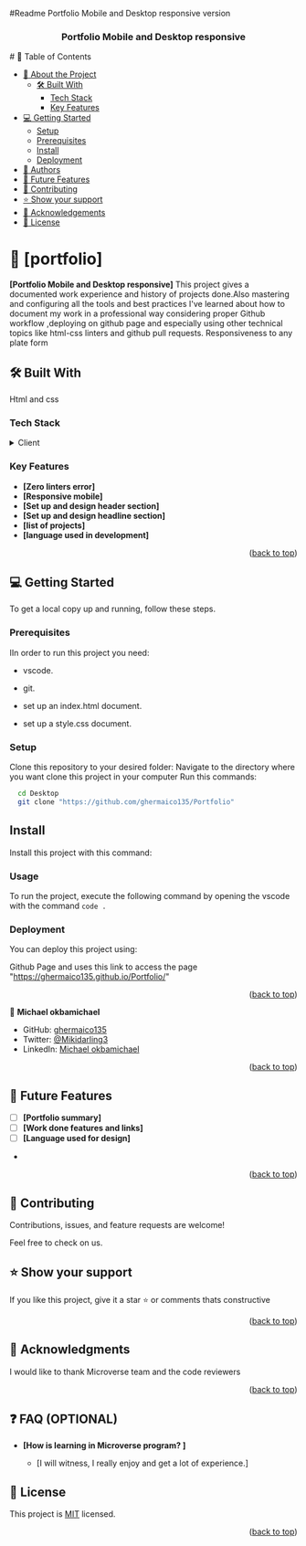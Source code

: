 <!-- @format -->

#Readme Portfolio Mobile and Desktop responsive version

  <div align="center">

  <h3><b>Portfolio Mobile and Desktop responsive</b></h3>

</div>
<!-- TABLE OF CONTENTS -->
# 📗 Table of Contents

- [📖 About the Project](#about-project)
  - [🛠 Built With](#built-with)
    - [Tech Stack](#tech-stack)
    - [Key Features](#key-features)
- [💻 Getting Started](#getting-started)
  - [Setup](#setup)
  - [Prerequisites](#prerequisites)
  - [Install](#install)
  - [Deployment](#triangular_flag_on_post-deployment)
- [👥 Authors](#authors)
- [🔭 Future Features](#future-features)
- [🤝 Contributing](#contributing)
- [⭐️ Show your support](#support)
- [🙏 Acknowledgements](#acknowledgements)
- [📝 License](#license)

# 📖 [portfolio]

**[Portfolio Mobile and Desktop responsive]** This project gives a documented work experience and history of projects done.Also mastering and configuring all the tools and best practices I've learned about how to document my work in a professional way considering proper Github workflow ,deploying on github page and especially using other technical
topics like html-css linters and github pull requests.
Responsiveness to any plate form

## 🛠 Built With

Html and css

### Tech Stack

<details>
  <summary>Client</summary>
  <ul>
    <li><a href="https://github.com/ghermaico135/Portfolio">portfolio</a></li>
    <li><a href="https://ghermaico135.github.io/Portfolio/">portfolio</a></li>
    
  </ul>
</details>

### Key Features

- **[Zero linters error]**
- **[Responsive mobile]**
- **[Set up and design header section]**
- **[Set up and design headline section]**
- **[list of projects]**
- **[language used in development]**

<p align="right">(<a href="#readme-top">back to top</a>)</p>

## 💻 Getting Started

To get a local copy up and running, follow these steps.

### Prerequisites

IIn order to run this project you need:

- vscode.

- git.

- set up an index.html document.
- set up a style.css document.

### Setup

Clone this repository to your desired folder:
Navigate to the directory where you want clone this project in your computer
Run this commands:

```sh
  cd Desktop
  git clone "https://github.com/ghermaico135/Portfolio"
```

## Install

Install this project with this command:

### Usage

To run the project, execute the following command by opening the
vscode with the command `code .`

### Deployment

You can deploy this project using:

Github Page and uses this link to access the page
"https://ghermaico135.github.io/Portfolio/"

<p align="right">(<a href="#readme-top">back to top</a>)</p>

👤 **Michael okbamichael**

- GitHub: [ghermaico135](https://github.com/ghermaico135)
- Twitter: [@Mikidarling3](https://twitter.com/@Mikidarling3)
- LinkedIn: [Michael okbamichael](https://www.linkedin.com/in/michael-okbamichael-966106263/)

<p align="right">(<a href="#readme-top">back to top</a>)</p>

## 🔭 Future Features

- [ ] **[Portfolio summary]**
- [ ] **[Work done features and links]**
- [ ] **[Language used for design]**
-

<p align="right">(<a href="#readme-top">back to top</a>)</p>

<!-- CONTRIBUTING -->

## 🤝 Contributing

Contributions, issues, and feature requests are welcome!

Feel free to check on us.

## ⭐️ Show your support

If you like this project, give it a star ⭐ or comments thats constructive

<p align="right">(<a href="#readme-top">back to top</a>)</p>

## 🙏 Acknowledgments

I would like to thank Microverse team and the code reviewers

<p align="right">(<a href="#readme-top">back to top</a>)</p>

## ❓ FAQ (OPTIONAL)

- **[How is learning in Microverse program? ]**

  - [I will witness, I really enjoy and get a lot of experience.]

## 📝 License

This project is [MIT](./MIT-license) licensed.

<p align="right">(<a href="#readme-top">back to top</a>)</p>
